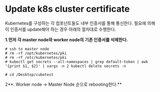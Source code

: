 # Update k8s cluster certificate

Kubernetes를 구성하는 각 컴포넌트들도 내부 인증서를 통해 통신한다. 필요에 의해 이 인증서를 update해야 하는 경우 아래의 절차대로 수행한다.

**1.먼저 각 master node와 worker node의 기존 인증서를 삭제한다.**

```
# ssh to master node
# rm -rf /opt/kubernetes/pki
# rm -rf /etc/kubernetes/pki
# kubectl get secrets --all-namespaces | grep default-token | awk '{print $1, $2}' | xargs -n 2 kubectl delete secrets -n

# cd /Desktop/cubetest
```

2**. Worker node -&gt; Master Node 순으로 rebooting한다.**

```

```



